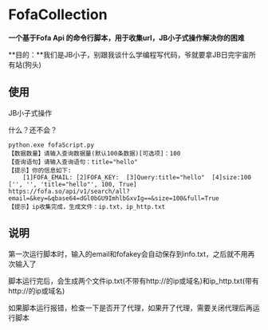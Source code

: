# FofaCollection
**一个基于Fofa Api 的命令行脚本，用于收集url，JB小子式操作解决你的困难**

**目的：**我们是JB小子，别跟我谈什么学编程写代码，爷就要拿JB日完宇宙所有站(狗头)

## 使用

JB小子式操作

什么？还不会？
```
python.exe fofaScript.py
【数据数量】请输入查询数据量(默认100条数据)[可选项]：100
【查询语句】请输入查询语句：title="hello"
【提示】你的信息如下:
    [1]FOFA_EMAIL: [2]FOFA_KEY:  [3]Query:title="hello"  [4]size:100
['', '', 'title="hello"', 100, True]
https://fofa.so/api/v1/search/all?email=&key=&qbase64=dGl0bGU9ImhlbGxvIg==&size=100&full=True
【提示】ip收集完成，生成文件：ip.txt，ip_http.txt
```

## 说明

第一次运行脚本时，输入的email和fofakey会自动保存到info.txt，之后就不用再次输入了

脚本运行完后，会生成两个文件ip.txt(不带有http://的ip或域名)和ip_http.txt(带有http://的ip或域名)

如果脚本运行报错，检查一下是否开了代理，如果开了代理，需要关闭代理后再运行脚本

